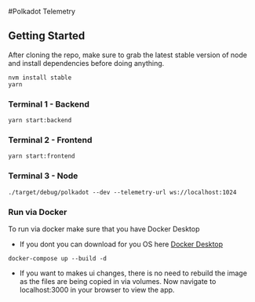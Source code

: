 #Polkadot Telemetry

## Getting Started
After cloning the repo, make sure to grab the latest stable version of node and install dependencies before doing anything.

```
nvm install stable
yarn
```

### Terminal 1 - Backend
```
yarn start:backend
```
### Terminal 2 - Frontend
```
yarn start:frontend
```

### Terminal 3 - Node
```
./target/debug/polkadot --dev --telemetry-url ws://localhost:1024
```

### Run via Docker
To run via docker make sure that you have Docker Desktop
  - If you dont you can download for you OS here [Docker Desktop](https://www.docker.com/products/docker-desktop)
```
docker-compose up --build -d
```
  - If you want to makes ui changes, there is no need to rebuild the image as the files are being copied in via volumes.
Now navigate to localhost:3000 in your browser to view the app.
